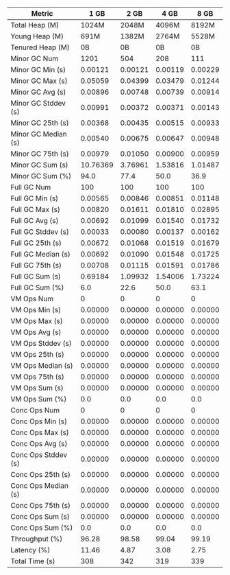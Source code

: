 | Metric | 1 GB | 2 GB | 4 GB | 8 GB |
|------|----|----|----|----|
| Total Heap (M) | 1024M | 2048M | 4096M | 8192M |
| Young Heap (M) | 691M | 1382M | 2764M | 5528M |
| Tenured Heap (M) | 0B | 0B | 0B | 0B |
| Minor GC Num | 1201 | 504 | 208 | 111 |
| Minor GC Min (s) | 0.00121 | 0.00121 | 0.00119 | 0.00229 |
| Minor GC Max (s) | 0.05059 | 0.04399 | 0.03479 | 0.01244 |
| Minor GC Avg (s) | 0.00896 | 0.00748 | 0.00739 | 0.00914 |
| Minor GC Stddev (s) | 0.00991 | 0.00372 | 0.00371 | 0.00143 |
| Minor GC 25th (s) | 0.00368 | 0.00435 | 0.00515 | 0.00933 |
| Minor GC Median (s) | 0.00540 | 0.00675 | 0.00647 | 0.00948 |
| Minor GC 75th (s) | 0.00979 | 0.01050 | 0.00900 | 0.00959 |
| Minor GC Sum (s) | 10.76369 | 3.76961 | 1.53816 | 1.01487 |
| Minor GC Sum (%) | 94.0 | 77.4 | 50.0 | 36.9 |
| Full GC Num | 100 | 100 | 100 | 100 |
| Full GC Min (s) | 0.00565 | 0.00846 | 0.00851 | 0.01148 |
| Full GC Max (s) | 0.00820 | 0.01611 | 0.01810 | 0.02895 |
| Full GC Avg (s) | 0.00692 | 0.01099 | 0.01540 | 0.01732 |
| Full GC Stddev (s) | 0.00033 | 0.00080 | 0.00137 | 0.00162 |
| Full GC 25th (s) | 0.00672 | 0.01068 | 0.01519 | 0.01679 |
| Full GC Median (s) | 0.00692 | 0.01090 | 0.01548 | 0.01725 |
| Full GC 75th (s) | 0.00708 | 0.01115 | 0.01591 | 0.01786 |
| Full GC Sum (s) | 0.69184 | 1.09932 | 1.54006 | 1.73224 |
| Full GC Sum (%) | 6.0 | 22.6 | 50.0 | 63.1 |
| VM Ops Num | 0 | 0 | 0 | 0 |
| VM Ops Min (s) | 0.00000 | 0.00000 | 0.00000 | 0.00000 |
| VM Ops Max (s) | 0.00000 | 0.00000 | 0.00000 | 0.00000 |
| VM Ops Avg (s) | 0.00000 | 0.00000 | 0.00000 | 0.00000 |
| VM Ops Stddev (s) | 0.00000 | 0.00000 | 0.00000 | 0.00000 |
| VM Ops 25th (s) | 0.00000 | 0.00000 | 0.00000 | 0.00000 |
| VM Ops Median (s) | 0.00000 | 0.00000 | 0.00000 | 0.00000 |
| VM Ops 75th (s) | 0.00000 | 0.00000 | 0.00000 | 0.00000 |
| VM Ops Sum (s) | 0.00000 | 0.00000 | 0.00000 | 0.00000 |
| VM Ops Sum (%) | 0.0 | 0.0 | 0.0 | 0.0 |
| Conc Ops Num | 0 | 0 | 0 | 0 |
| Conc Ops Min (s) | 0.00000 | 0.00000 | 0.00000 | 0.00000 |
| Conc Ops Max (s) | 0.00000 | 0.00000 | 0.00000 | 0.00000 |
| Conc Ops Avg (s) | 0.00000 | 0.00000 | 0.00000 | 0.00000 |
| Conc Ops Stddev (s) | 0.00000 | 0.00000 | 0.00000 | 0.00000 |
| Conc Ops 25th (s) | 0.00000 | 0.00000 | 0.00000 | 0.00000 |
| Conc Ops Median (s) | 0.00000 | 0.00000 | 0.00000 | 0.00000 |
| Conc Ops 75th (s) | 0.00000 | 0.00000 | 0.00000 | 0.00000 |
| Conc Ops Sum (s) | 0.00000 | 0.00000 | 0.00000 | 0.00000 |
| Conc Ops Sum (%) | 0.0 | 0.0 | 0.0 | 0.0 |
| Throughput (%) | 96.28 | 98.58 | 99.04 | 99.19 |
| Latency (%) | 11.46 | 4.87 | 3.08 | 2.75 |
| Total Time (s) | 308 | 342 | 319 | 339 |
